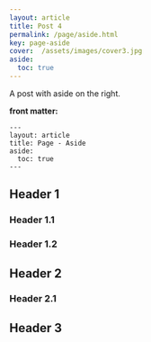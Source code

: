 ```yaml
---
layout: article
title: Post 4
permalink: /page/aside.html
key: page-aside
cover:  /assets/images/cover3.jpg
aside:
  toc: true
---
```


A post with aside on the right.

<!--more-->

**front matter:**

    ---
    layout: article
    title: Page - Aside
    aside:
      toc: true
    ---

## Header 1

### Header 1.1

### Header 1.2

## Header 2

### Header 2.1

## Header 3
